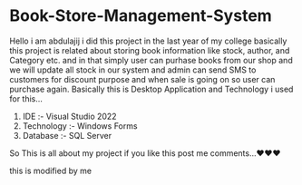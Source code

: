# Book-Store-Management-System

Hello i am abdulajij i did this project in the last year of my college basically this project is related about storing book information like stock, author, and Category etc.
and in that simply user can purhase books from our shop and we will update all stock in our system and admin can send SMS to customers for discount purpose and when
sale is going
on so user can purchase again.
Basically this is Desktop Application and Technology i used for this...
1) IDE :- Visual Studio 2022
2) Technology :- Windows Forms
3) Database :- SQL Server

So This is all about my project if you like this post me comments...❤️❤️❤️

this is modified by me
